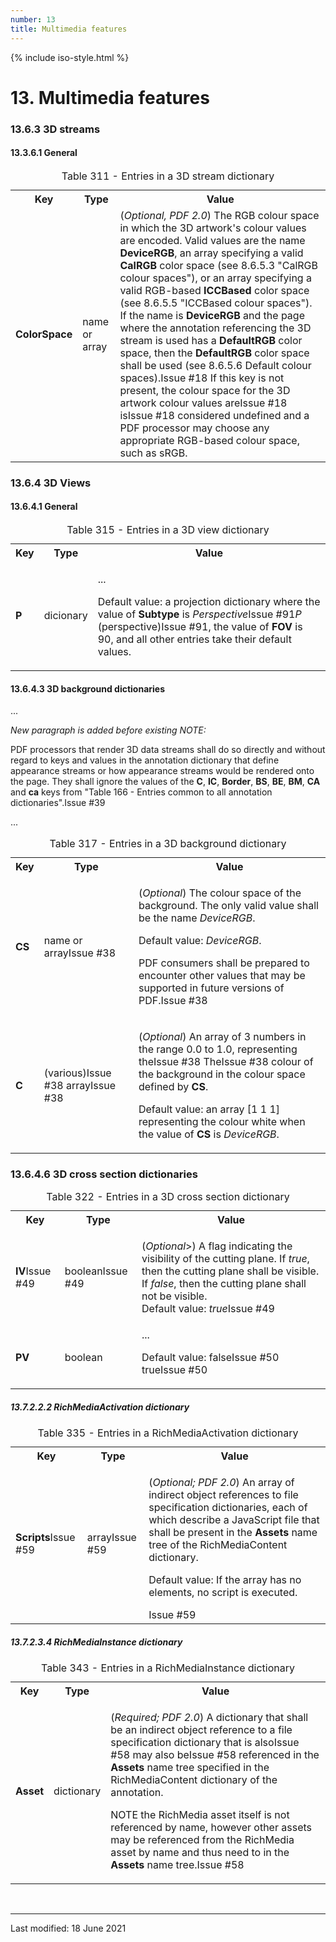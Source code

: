 ```yaml
---
number: 13
title: Multimedia features
---
```



<html lang="en">
<head>
<meta charset="UTF-8">
<title>ISO 32000-2:2020 Clause 13: Multimedia</title>
{% include iso-style.html %}
</head>
<body>


<div class="iso32000">


<h1>13. Multimedia features</h1>


<h3>13.6.3 3D streams</h3>

<h4>13.3.6.1 General</h4>


<table>
  <caption>Table 311 - Entries in a 3D stream dictionary</caption>
  <tr>
    <th>Key</th>
    <th>Type</th>
    <th>Value</th>
  </tr>
  <tr>
    <td><b>ColorSpace</b></td>
    <td>name or array</td>
    <td>
    (<i>Optional, PDF 2.0</i>) The RGB colour space in which the 3D artwork's colour values are encoded. Valid values are the name
    <b>DeviceRGB</b>, an array specifying a valid <b>CalRGB</b> color space (see 8.6.5.3 "CalRGB colour spaces"), or an array specifying
    a valid RGB-based <b>ICCBased</b> color space (see 8.6.5.5 "ICCBased colour spaces").
    <span class="new-text">If the name is <b>DeviceRGB</b> and the page where the annotation referencing the 3D stream is used has a <b>DefaultRGB</b> color space,
    then the <b>DefaultRGB</b> color space shall be used (see 8.6.5.6 Default colour spaces).<span class="new-tooltiptext">Issue #18</span></span>
    If this key is not present, the colour space for the 3D artwork colour values  <span class="deleted-text">are<span class="deleted-tooltiptext">Issue #18</span></span>
    <span class="new-text">is<span class="new-tooltiptext">Issue #18</span></span> considered undefined and a PDF processor may choose any appropriate
    RGB-based colour space, such as sRGB.
    </td>
  </tr>
</table>

<h3>13.6.4 3D Views</h3>

<h4>13.6.4.1 General</h4>

<table>
  <caption>Table 315 - Entries in a 3D view dictionary</caption>
  <tr>
    <th>Key</th>
    <th>Type</th>
    <th>Value</th>
  </tr>
  <tr>
    <td><b>P</b></td>
    <td>dicionary</td>
    <td>
    <p>...</p>
    <p>Default value: a projection dictionary where the value of <b>Subtype</b> is
    <span class="deleted-text"><i>Perspective</i><span class="deleted-tooltiptext">Issue #91</span></span><span class="new-text"><i>P</i> (perspective)<span class="new-tooltiptext">Issue #91</span></span>,
    the value of <b>FOV</b> is 90, and all other entries take their default values.
    </p>
    </td>
  </tr>
</table>


<h4>13.6.4.3 3D background dictionaries</h4>

...<br/>

<p><i>New paragraph is added before existing NOTE:</i></p>

<span class="new-text">PDF processors that render 3D data streams shall do so directly and without regard to keys and values in the annotation dictionary that
define appearance streams or how appearance streams would be rendered onto the page. They shall ignore the values of the <b>C</b>, <b>IC</b>, <b>Border</b>, <b>BS</b>,
<b>BE</b>, <b>BM</b>, <b>CA</b> and <b>ca</b> keys from "Table 166 - Entries common to all annotation dictionaries".<span class="new-tooltiptext">Issue #39</span></span>

...<br/>


<table>
  <caption>Table 317 - Entries in a 3D background dictionary</caption>
  <tr>
    <th>Key</th>
    <th>Type</th>
    <th>Value</th>
  </tr>
  <tr>
    <td><b>CS</b></td>
    <td>name <span class="deleted-text">or array<span class="deleted-tooltiptext">Issue #38</span></span></td>
    <td>
    <p>(<i>Optional</i>) The colour space of the background. The only valid value shall be the name <i>DeviceRGB</i>.</p>
    <p>Default value: <i>DeviceRGB</i>.</p>
    <p><span class="deleted-text">PDF consumers shall be prepared to encounter other values that may be supported in future versions of PDF.<span class="deleted-tooltiptext">Issue #38</span></span></p>
    </td>
  </tr>
  <tr>
    <td><b>C</b></td>
    <td><span class="deleted-text">(various)<span class="deleted-tooltiptext">Issue #38</span></span>
        <span class="new-text">array<span class="new-tooltiptext">Issue #38</span></span>
    </td>
    <td>
    <p>(<i>Optional</i>)
    <span class="new-text">An array of 3 numbers in the range 0.0 to 1.0, representing the<span class="new-tooltiptext">Issue #38</span></span>
    <span class="deleted-text">The<span class="deleted-tooltiptext">Issue #38</span></span>
    colour of the background in the colour space defined by <b>CS</b>.</p>
    <p>Default value: an array [1 1 1] representing the colour white when the value of <b>CS</b> is <i>DeviceRGB</i>.</p>
    </td>
  </tr>
</table>


<h3>13.6.4.6 3D cross section dictionaries</h3>


<table>
  <caption>Table 322 - Entries in a 3D cross section dictionary</caption>
  <tr>
    <th>Key</th>
    <th>Type</th>
    <th>Value</th>
  </tr>
  <tr>
    <td><span class="new-text"><b>IV</b><span class="new-tooltiptext">Issue #49</span></span></td>
    <td><span class="new-text">boolean<span class="new-tooltiptext">Issue #49</span></span></td>
    <td>
	<p><span class="new-text">(<i>Optional</i>>) A flag indicating the visibility of the cutting plane. If <i>true</i>, then the cutting plane shall be visible.
	If <i>false</i>, then the cutting plane shall not be visible.<br/>
	Default value: <i>true</i><span class="new-tooltiptext">Issue #49</span></span></p>
    </td>
  </tr>
  <tr>
    <td><b>PV</b></td>
    <td>boolean</td>
    <td>
    ...<br/>
    <p>Default value: <span class="deleted-text">false<span class="deleted-tooltiptext">Issue #50</span></span> <span class="new-text">true<span class="new-tooltiptext">Issue #50</span></span></p>
    </td>
  </tr>
</table>


<h5>13.7.2.2.2 RichMediaActivation dictionary</h5>


<table>
  <caption>Table 335 - Entries in a RichMediaActivation dictionary</caption>
  <tr>
    <th>Key</th>
    <th>Type</th>
    <th>Value</th>
  </tr>
  <tr>
    <td><span class="new-text"><b>Scripts</b><span class="new-tooltiptext">Issue #59</span></span></td>
    <td><span class="new-text">array<span class="new-tooltiptext">Issue #59</span></span></td>
    <td>
    <div class="new-text">
    <p>
    (<i>Optional; PDF 2.0</i>) An array of indirect object references to file specification dictionaries, each of which describe a JavaScript file that shall be present in
    the <b>Assets</b> name tree of the RichMediaContent dictionary.</p>
    <p>
    Default value: If the array has no elements, no script is executed.
    </p>
    <span class="new-tooltiptext">Issue #59</span></div>
    </td>
  </tr>
</table>


<h5>13.7.2.3.4 RichMediaInstance dictionary</h5>


<table>
  <caption>Table 343 - Entries in a RichMediaInstance dictionary</caption>
  <tr>
    <th>Key</th>
    <th>Type</th>
    <th>Value</th>
  </tr>
  <tr>
    <td><b>Asset</b></td>
    <td>dictionary</td>
    <td>
    <p>(<i>Required; PDF 2.0</i>) A dictionary that shall be an indirect object reference to a file specification dictionary that
    <span class="deleted-text">is also<span class="deleted-tooltiptext">Issue #58</span></span>
    <span class="new-text">may also be<span class="new-tooltiptext">Issue #58</span></span>
    referenced in the <b>Assets</b> name tree specified in the RichMediaContent dictionary of the annotation.
    </p>
    <p>
    <span class="new-text">NOTE the RichMedia asset itself is not referenced by name, however other assets may be referenced from the
    RichMedia asset by name and thus need to in the <b>Assets</b> name tree.<span class="new-tooltiptext">Issue #58</span></span>
    </p>
    </td>
  </tr>
</table>


</div>


<br/><hr>
<p class="footnote">Last modified: 18 June 2021</p>

</body>
</html>
